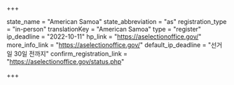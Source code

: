+++

state_name = "American Samoa"
state_abbreviation = "as"
registration_type = "in-person"
translationKey = "American Samoa"
type = "register"
ip_deadline = "2022-10-11"
hp_link = "https://aselectionoffice.gov/"
more_info_link = "https://aselectionoffice.gov/"
default_ip_deadline = "선거일 30일 전까지"
confirm_registration_link = "https://aselectionoffice.gov/status.php"

+++